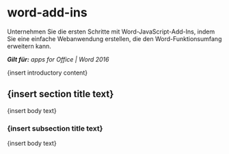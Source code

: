 
# word-add-ins
Unternehmen Sie die ersten Schritte mit Word-JavaScript-Add-Ins, indem Sie eine einfache Webanwendung erstellen, die den Word-Funktionsumfang erweitern kann.

 _**Gilt für:** apps for Office | Word 2016_

{insert introductory content}

## {insert section title text}

{insert body text}


### {insert subsection title text}

{insert body text}

